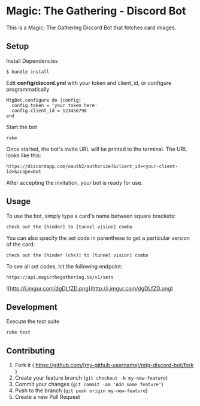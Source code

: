 # Magic: The Gathering - Discord Bot
This is a Magic: The Gathering Discord Bot that fetches card images.

## Setup

Install Dependencies

    $ bundle install

Edit __config/discord.yml__ with your token and client_id, or configure programmatically

    MtgBot.configure do |config|
      config.token = 'your token here'
      config.client_id = 123456790
    end

Start the bot

    rake

Once started, the bot's invite URL will be printed to the terminal. The URL looks like this:

    https://discordapp.com/oauth2/authorize?&client_id=<your-client-id>&scope=bot

After accepting the invitation, your bot is ready for use.

## Usage

To use the bot, simply type a card's name between square brackets:

    check out the [hinder] to [tunnel vision] combo

You can also specify the set code in parenthese to get a particular version of the card:

    check out the [hinder (chk)] to [tunnel vision] combo

To see all set codes, hit the following endpoint:

    https://api.magicthegathering.io/v1/sets

![http://i.imgur.com/dgDLfZD.png](http://i.imgur.com/dgDLfZD.png)
## Development

Execute the test suite

    rake test

## Contributing

1. Fork it ( https://github.com/[my-github-username]/mtg-discord-bot/fork )
2. Create your feature branch (`git checkout -b my-new-feature`)
3. Commit your changes (`git commit -am 'Add some feature'`)
4. Push to the branch (`git push origin my-new-feature`)
5. Create a new Pull Request
